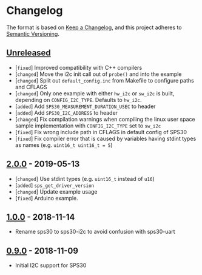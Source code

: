 # Changelog

The format is based on [Keep a Changelog](https://keepachangelog.com/en/1.0.0/),
and this project adheres to [Semantic Versioning](https://semver.org/spec/v2.0.0.html).

## [Unreleased]

 * [`fixed`]   Improved compatibility with C++ compilers
 * [`changed`] Move the i2c init call out of `probe()` and into the example
 * [`changed`] Split out `default_config.inc` from Makefile to configure paths
               and CFLAGS
 * [`changed`] Only one example with either `hw_i2c` or `sw_i2c` is built,
               depending on `CONFIG_I2C_TYPE`. Defaults to `hw_i2c`.
 * [`added`]   Add `SPS30_MEASUREMENT_DURATION_USEC` to header
 * [`added`]   Add `SPS30_I2C_ADDRESS` to header
 * [`changed`] Fix compilation warnings when compiling the linux user space
               sample implementation with `CONFIG_I2C_TYPE` set to `sw_i2c`
 * [`fixed`]   Fix wrong include path in CFLAGS in default config of SPS30
 * [`fixed`]   Fix compiler error that is caused by variables having stdint
               types as names (e.g. `uint16_t uint16_t = 5`)

## [2.0.0] - 2019-05-13

 * [`changed`] Use stdint types (e.g. `uint16_t` instead of `u16`)
 * [`added`] `sps_get_driver_version`
 * [`changed`] Update example usage
 * [`fixed`] Arduino example.

## [1.0.0] - 2018-11-14

 * Rename sps30 to sps30-i2c to avoid confusion with sps30-uart

## [0.9.0] - 2018-11-09

 * Initial I2C support for SPS30

[Unreleased]: https://github.com/Sensirion/embedded-sps/compare/2.0.0...master
[2.0.0]: https://github.com/Sensirion/embedded-sps/compare/1.0.0...2.0.0
[1.0.0]: https://github.com/Sensirion/embedded-sps/compare/0.9.0...1.0.0
[0.9.0]: https://github.com/Sensirion/embedded-sps/releases/tag/0.9.0

